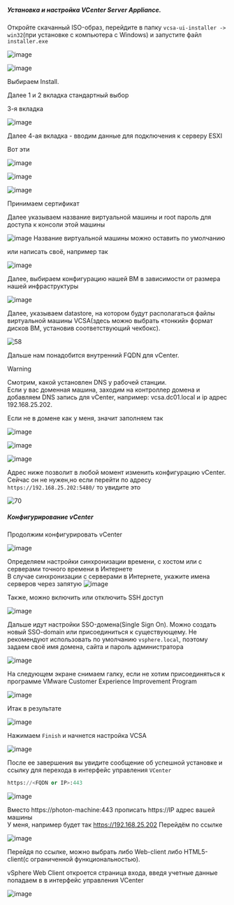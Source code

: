 ##### Установка и настройка VCenter Server Appliance.

Откройте скачанный ISO-образ, перейдите в папку ``vcsa-ui-installer -> win32``(при установке с компьютера с Windows) и запустите файл ``installer.exe``

![image](https://github.com/user-attachments/assets/4b97e794-f1e7-47ae-89de-f7ea429a90a4)

![image](https://github.com/user-attachments/assets/9b1be3dd-77f2-493c-b5bc-7357a277c302)

Выбираем Install.

Далее 1 и 2 вкладка стандартный выбор

3-я вкладка

![image](https://github.com/user-attachments/assets/b50fe5fe-bd70-4288-9bbd-3c4e86b53a9d)

Далее 4-ая вкладка - вводим данные для подключения к серверу ESXI

Вот эти

![image](https://github.com/user-attachments/assets/1c06f9e6-3365-4eaf-9375-1f981ca53d7f)

![image](https://github.com/user-attachments/assets/5d40679f-f897-4a59-9167-36c82111b9c7)

![image](https://github.com/user-attachments/assets/58f1a3cf-7bfb-4e5a-adc6-be3f93638534)

Принимаем сертификат

Далее указываем название виртуальной машины и root пароль для доступа к консоли этой машины

![image](https://github.com/user-attachments/assets/7497ef34-93c9-4b8c-ae57-ab5efdf5b435)
Название виртуальной машины можно оставить по умолчанию

или написать своё, например так

![image](https://github.com/user-attachments/assets/eaa7e707-81fc-4d90-82f4-335f45cf0e5e)

Далее, выбираем конфигурацию нашей ВМ в зависимости от размера нашей инфраструктуры

![image](https://github.com/user-attachments/assets/d284bad5-d3f6-4213-8bcd-370d82423832)

Далее, указываем datastore, на котором будут располагаться файлы виртуальной машины VCSA(здесь можно выбрать «тонкий» формат дисков ВМ, установив соответствующий чекбокс).

![58](https://github.com/user-attachments/assets/c39be1f3-f5c8-458c-9cdb-502813e366af)

Дальше нам понадобится внутренний FQDN для vCenter.

> [!Warning]
> Смотрим, какой установлен DNS у рабочей станции.<br>
> Если у вас доменная машина, заходим на контроллер домена и добавляем DNS запись для vCenter, например: vcsa.dc01.local и ip адрес 192.168.25.202.

Если не в домене как у меня, значит заполняем так

![image](https://github.com/user-attachments/assets/2a406571-063c-4e55-a704-4dedbf3cb1b1)

![image](https://github.com/user-attachments/assets/eb7ce573-e2c2-4d9b-b616-223c2ba72919)

![image](https://github.com/user-attachments/assets/d1778bfe-2d3d-4ffc-afbf-4761b5dc0224)

Адрес ниже позволит в любой момент изменить конфигурацию vCenter. Сейчас он не нужен,но если перейти по адресу ``https://192.168.25.202:5480/`` то увидите это

![70](https://github.com/user-attachments/assets/417c3262-aa27-4bb7-8989-fff47263f06b)

##### Конфигурирование vCenter

Продолжим конфигурировать vCenter

![image](https://github.com/user-attachments/assets/f6964797-52e0-4b32-8caf-6dd98e733497)

Определяем настройки синхронизации времени, с хостом или с серверами точного времени в Интернете<br>
В случае синхронизации с серверами в Интернете, укажите имена серверов через запятую
![image](https://github.com/user-attachments/assets/e69b8bf2-cd38-4b80-b254-596632e92797)

Также, можно включить или отключить SSH доступ

![image](https://github.com/user-attachments/assets/dfbb016d-6beb-475e-8b18-567ec1f513cd)

Дальше идут настройки SSO-домена(Single Sign On). Можно создать новый SSO-domain или присоединиться к существующему.
Не рекомендуют использовать по умолчанию ``vsphere.local``, поэтому задаем своё имя домена, сайта и пароль администратора

![image](https://github.com/user-attachments/assets/c6fa4f24-609c-4cfc-8d8e-5475ef1bfb5b)

На следующем экране снимаем галку, если не хотим присоединяться к программе VMware Customer Experience Improvement Program

![image](https://github.com/user-attachments/assets/da52b89f-22cb-4d50-8268-e1ba95896352)

Итак в результате

![image](https://github.com/user-attachments/assets/1bdd0221-f33e-4218-beed-0474da6694eb)

Нажимаем ``Finish`` и начнется настройка VCSA

![image](https://github.com/user-attachments/assets/a865716f-2a6f-454c-a9f6-354625988711)

После ее завершения вы увидите сообщение об успешной установке и ссылку для перехода в интерфейс управления ``VCenter`` 
```python 
https://<FQDN or IP>:443
```
![image](https://github.com/user-attachments/assets/b9ee529e-f5dc-45c8-8305-d4b3fdc1f56c)

Вместо https://photon-machine:443 прописать  https://IP адрес вашей машины<br>
У меня, например будет так  https://192.168.25.202 Перейдём по ссылке

![image](https://github.com/user-attachments/assets/79dbce47-b8e1-4807-91db-5e0d3c1c96c8)

Перейдя по ссылке, можно выбрать либо Web-client либо HTML5-client(с ограниченной функциональностью).

vSphere Web Client откроется страница входа, введя учетные данные попадаем в в интерфейс управления VCenter

![image](https://github.com/user-attachments/assets/38d0f144-9024-44d9-98e0-830ef25451e2)

